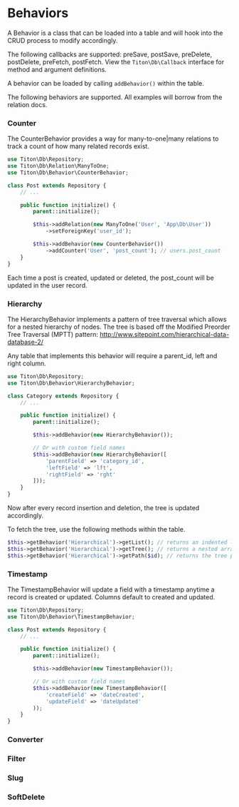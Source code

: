 # Behaviors #

A Behavior is a class that can be loaded into a table and will hook into the CRUD process to modify accordingly.

The following callbacks are supported: preSave, postSave, preDelete, postDelete, preFetch, postFetch. View the `Titon\Db\Callback` interface for method and argument definitions.

A behavior can be loaded by calling `addBehavior()` within the table.

The following behaviors are supported. All examples will borrow from the relation docs.

### Counter ###

The CounterBehavior provides a way for many-to-one|many relations to track a count of how many related records exist.

```php
use Titon\Db\Repository;
use Titon\Db\Relation\ManyToOne;
use Titon\Db\Behavior\CounterBehavior;

class Post extends Repository {
    // ...

    public function initialize() {
        parent::initialize();

        $this->addRelation(new ManyToOne('User', 'App\Db\User'))
            ->setForeignKey('user_id');

        $this->addBehavior(new CounterBehavior())
            ->addCounter('User', 'post_count'); // users.post_count
    }
}
```

Each time a post is created, updated or deleted, the post_count will be updated in the user record.

### Hierarchy ###

The HierarchyBehavior implements a pattern of tree traversal which allows for a nested hierarchy of nodes. The tree is based off the Modified Preorder Tree Traversal (MPTT) pattern: http://www.sitepoint.com/hierarchical-data-database-2/

Any table that implements this behavior will require a parent_id, left and right column.

```php
use Titon\Db\Repository;
use Titon\Db\Behavior\HierarchyBehavior;

class Category extends Repository {
    // ...

    public function initialize() {
        parent::initialize();

        $this->addBehavior(new HierarchyBehavior());

        // Or with custom field names
        $this->addBehavior(new HierarchyBehavior([
            'parentField' => 'category_id',
            'leftField' => 'lft',
            'rightField' => 'rght'
        ]));
    }
}
```

Now after every record insertion and deletion, the tree is updated accordingly.

To fetch the tree, use the following methods within the table.

```php
$this->getBehavior('Hierarchical')->getList(); // returns an indented list
$this->getBehavior('Hierarchical')->getTree(); // returns a nested array tree
$this->getBehavior('Hierarchical')->getPath($id); // returns the tree path to the node
```

### Timestamp ###

The TimestampBehavior will update a field with a timestamp anytime a record is created or updated. Columns default to created and updated.

```php
use Titon\Db\Repository;
use Titon\Db\Behavior\TimestampBehavior;

class Post extends Repository {
    // ...

    public function initialize() {
        parent::initialize();

        $this->addBehavior(new TimestampBehavior());

        // Or with custom field names
        $this->addBehavior(new TimestampBehavior([
            'createField' => 'dateCreated',
            'updateField' => 'dateUpdated'
        ));
    }
}
```

### Converter ###

### Filter ###

### Slug ###

### SoftDelete ###
